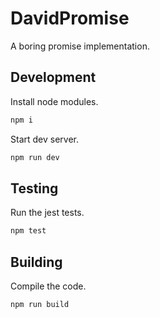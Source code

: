 # DavidPromise

A boring promise implementation.

## Development

Install node modules.
```bash
npm i
```

Start dev server.
```bash
npm run dev
```

## Testing
Run the jest tests.
```bash
npm test
```

## Building
Compile the code.
```bash
npm run build
```

